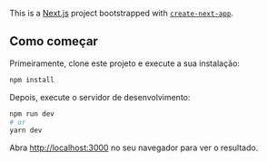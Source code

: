This is a [Next.js](https://nextjs.org/) project bootstrapped with [`create-next-app`](https://github.com/vercel/next.js/tree/canary/packages/create-next-app).

## Como começar

Primeiramente, clone este projeto e execute a sua instalação:

```bash
npm install
```

Depois, execute o servidor de desenvolvimento:

```bash
npm run dev
# or
yarn dev
```

Abra [http://localhost:3000](http://localhost:3000) no seu navegador para ver o resultado.


